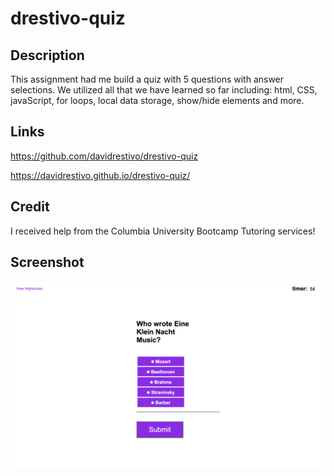 # drestivo-quiz

## Description
This assignment had me build a quiz with 5 questions with answer selections. We utilized all that we have learned so far including: html, CSS, javaScript, for loops, local data storage, show/hide elements and more.

## Links
https://github.com/davidrestivo/drestivo-quiz

https://davidrestivo.github.io/drestivo-quiz/


## Credit
I received help from the Columbia University Bootcamp Tutoring services!


## Screenshot

![Screenshot for my homework](./assets/images/David%20Restivo%20Quiz%20Screen%20Shot.png)



